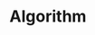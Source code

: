---
title: "Algorithm"
layout: category
permalink: /categories/algorithm/ # url
author_profile: true
taxonomy: Algorithm
sidebar:
  nav: "_data/natigation.yml"
---